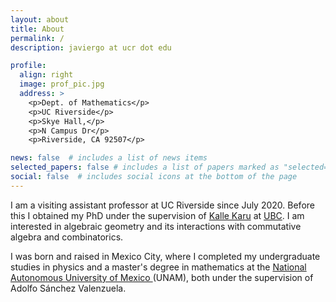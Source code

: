 ```yaml
---
layout: about
title: About
permalink: /
description: javiergo at ucr dot edu

profile:
  align: right
  image: prof_pic.jpg
  address: >
    <p>Dept. of Mathematics</p>
    <p>UC Riverside</p>	
    <p>Skye Hall,</p>
    <p>N Campus Dr</p>
    <p>Riverside, CA 92507</p>

news: false  # includes a list of news items
selected_papers: false # includes a list of papers marked as "selected={true}"
social: false  # includes social icons at the bottom of the page
---
```


I am a visiting assistant professor at UC Riverside since July 2020. Before this I obtained my PhD under the supervision of <a href="https://www.math.ubc.ca/~karu/">Kalle Karu</a> at <a href="https://www.math.ubc.ca/">UBC</a>. I am interested in algebraic geometry and its interactions with commutative algebra and combinatorics. 

 I was born and raised in Mexico City, where I completed my undergraduate studies in physics and a master's degree in mathematics at the <a href="https://en.wikipedia.org/wiki/National_Autonomous_University_of_Mexico">National Autonomous University of Mexico </a> (UNAM), both under the supervision of Adolfo Sánchez Valenzuela.
